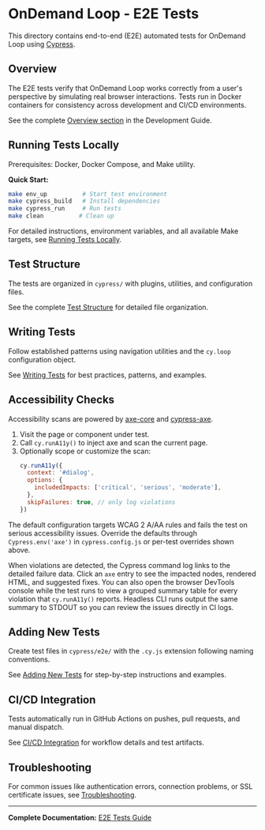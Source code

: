 # OnDemand Loop - E2E Tests

This directory contains end-to-end (E2E) automated tests for OnDemand Loop using [Cypress](https://cypress.io).

## Overview

The E2E tests verify that OnDemand Loop works correctly from a user's perspective by simulating real browser interactions. Tests run in Docker containers for consistency across development and CI/CD environments.

See the complete [Overview section](https://iqss.github.io/ondemand-loop/development_guide/e2e_tests/#overview) in the Development Guide.

## Running Tests Locally

Prerequisites: Docker, Docker Compose, and Make utility.

**Quick Start:**
```bash
make env_up          # Start test environment
make cypress_build   # Install dependencies  
make cypress_run     # Run tests
make clean          # Clean up
```

For detailed instructions, environment variables, and all available Make targets, see [Running Tests Locally](https://iqss.github.io/ondemand-loop/development_guide/e2e_tests/#running-tests-locally).

## Test Structure

The tests are organized in `cypress/` with plugins, utilities, and configuration files.

See the complete [Test Structure](https://iqss.github.io/ondemand-loop/development_guide/e2e_tests/#test-structure) for detailed file organization.

## Writing Tests

Follow established patterns using navigation utilities and the `cy.loop` configuration object.

See [Writing Tests](https://iqss.github.io/ondemand-loop/development_guide/e2e_tests/#writing-tests) for best practices, patterns, and examples.

## Accessibility Checks

Accessibility scans are powered by [axe-core](https://github.com/dequelabs/axe-core) and [cypress-axe](https://github.com/component-driven/cypress-axe).

1. Visit the page or component under test.
2. Call `cy.runA11y()` to inject axe and scan the current page.
3. Optionally scope or customize the scan:
   ```js
   cy.runA11y({
     context: '#dialog',
     options: {
       includedImpacts: ['critical', 'serious', 'moderate'],
     },
     skipFailures: true, // only log violations
   })
   ```

The default configuration targets WCAG 2 A/AA rules and fails the test on serious accessibility issues. Override the defaults through `Cypress.env('axe')` in `cypress.config.js` or per-test overrides shown above.

When violations are detected, the Cypress command log links to the detailed failure data. Click an `axe` entry to see the impacted nodes, rendered HTML, and suggested fixes. You can also open the browser DevTools console while the test runs to view a grouped summary table for every violation that `cy.runA11y()` reports. Headless CLI runs output the same summary to STDOUT so you can review the issues directly in CI logs.

## Adding New Tests

Create test files in `cypress/e2e/` with the `.cy.js` extension following naming conventions.

See [Adding New Tests](https://iqss.github.io/ondemand-loop/development_guide/e2e_tests/#adding-new-tests) for step-by-step instructions and examples.

## CI/CD Integration

Tests automatically run in GitHub Actions on pushes, pull requests, and manual dispatch.

See [CI/CD Integration](https://iqss.github.io/ondemand-loop/development_guide/e2e_tests/#cicd-integration) for workflow details and test artifacts.

## Troubleshooting

For common issues like authentication errors, connection problems, or SSL certificate issues, see [Troubleshooting](https://iqss.github.io/ondemand-loop/development_guide/e2e_tests/#troubleshooting).

---

**Complete Documentation:** [E2E Tests Guide](https://iqss.github.io/ondemand-loop/development_guide/e2e_tests/)